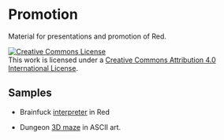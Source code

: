 Promotion
=========

Material for presentations and promotion of Red.

<a rel="license" href="http://creativecommons.org/licenses/by/4.0/"><img alt="Creative Commons License" style="border-width:0" src="https://i.creativecommons.org/l/by/4.0/88x31.png" /></a><br />This work is licensed under a <a rel="license" href="http://creativecommons.org/licenses/by/4.0/">Creative Commons Attribution 4.0 International License</a>.


Samples
-------

* Brainfuck [interpreter](https://gist.github.com/dockimbel/7713170) in Red

* Dungeon [3D maze](https://github.com/hostilefork/teenage-coding/blob/master/DUNGEON/dungeon.red) in ASCII art.

